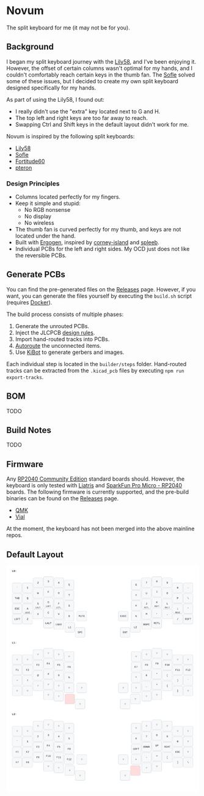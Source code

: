 # Novum

The split keyboard for me (it may not be for you).

## Background

I began my split keyboard journey with the [Lily58](https://github.com/kata0510/Lily58),
and I've been enjoying it. However, the offset of certain columns wasn't optimal
for my hands, and I couldn't comfortably reach certain keys in the thumb fan.
The [Sofle](https://josefadamcik.github.io/SofleKeyboard/) solved some of these
issues, but I decided to create my own split keyboard designed specifically for
my hands.

As part of using the Lily58, I found out:

* I really didn't use the "extra" key located next to G and H.
* The top left and right keys are too far away to reach.
* Swapping Ctrl and Shift keys in the default layout didn't work for me.

Novum is inspired by the following split keyboards:

* [Lily58](https://github.com/kata0510/Lily58)
* [Sofle](https://github.com/josefadamcik/SofleKeyboard)
* [Fortitude60](https://github.com/Pekaso/fortitude60)
* [pteron](https://github.com/FSund/pteron-keyboard)

### Design Principles

* Columns located perfectly for my fingers.
* Keep it simple and stupid:
  * No RGB nonsense
  * No display
  * No wireless
* The thumb fan is curved perfectly for my thumb, and keys are not located under
the hand.
* Built with [Ergogen](https://github.com/ergogen/ergogen), inspired by
[corney-island](https://github.com/ceoloide/corney-island/tree/main) and
[spleeb](https://github.com/chrishoage/spleeb/tree/main).
* Individual PCBs for the left and right sides. My OCD just does not like the
reversible PCBs.

## Generate PCBs

You can find the pre-generated files on the [Releases](https://github.com/Henkru/novum/releases)
page. However, if you want, you can generate the files yourself by executing the
`build.sh` script (requires [Docker](https://www.docker.com)).

The build process consists of multiple phases:

1. Generate the unrouted PCBs.
2. Inject the JLCPCB [design rules](https://github.com/labtroll/KiCad-DesignRules).
3. Import hand-routed tracks into PCBs.
4. [Autoroute](https://freerouting.org) the unconnected items.
5. Use [KiBot](https://github.com/INTI-CMNB/KiBot) to generate gerbers and images.

Each individual step is located in the `builder/steps` folder. Hand-routed tracks
can be extracted from the `.kicad_pcb` files by executing `npm run export-tracks`.

## BOM

TODO

## Build Notes

TODO

## Firmware

Any [RP2040 Community Edition](https://github.com/qmk/qmk_firmware/blob/master/docs/platformdev_rp2040.md)
standard boards should. However, the keyboard is only tested with [Liatris](https://splitkb.com/products/liatris)
and [SparkFun Pro Micro - RP2040](https://www.sparkfun.com/products/18288) boards.
The following firmware is currently supported, and the pre-build binaries can
be found on the [Releases](https://github.com/Henkru/novum/releases) page.

* [QMK](https://github.com/qmk/qmk_firmware)
* [Vial](https://github.com/vial-kb/vial-qmk)

At the moment, the keyboard has not been merged into the above mainline repos.

## Default Layout

![The default layout for the keyboard](/docs/layout/rev1_vial.svg)
